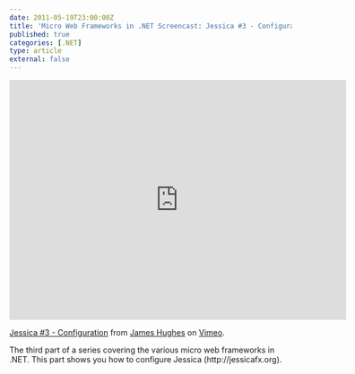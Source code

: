 ```yaml
---
date: 2011-05-19T23:00:00Z
title: 'Micro Web Frameworks in .NET Screencast: Jessica #3 - Configuration'
published: true
categories: [.NET]
type: article
external: false
---
```

<p><iframe src="http://player.vimeo.com/video/24014440?byline=0&amp;portrait=0" width="601" height="428" frameborder="0"></iframe><p><a href="http://vimeo.com/24014440">Jessica #3 - Configuration</a> from <a href="http://vimeo.com/user7151248">James Hughes</a> on <a href="http://vimeo.com">Vimeo</a>.</p><p>The third part of a series covering the various micro web frameworks in .<span class="caps">NET</span>.  This part shows you how to configure  Jessica (http://jessicafx.org).</p></p>